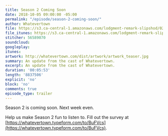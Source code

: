 ```yaml
---
title: Season 2 Coming Soon
date: 2018-10-05 09:00:00 -05:00
permalink: "/episode/season-2-coming-soon/"
author: Whatevertown
file: https://s3.ca-central-1.amazonaws.com/lodgment-remark-slipshod/0200.mp3
file_itunes: https://s3.ca-central-1.amazonaws.com/lodgment-remark-slipshod/0200.m4a
stitcher: 56589070
soundcloud:
googleplay:
itunes:
artwork: http://whatevertown.com/dist/artwork/artwork_teaser.jpg
summary: An update from the cast of Whatevertown.
excerpt: An update from the cast of Whatevertown.
duration: '00:05:53'
length: '8837506'
explicit: 'no'
block: 'no'
comments: true
episode_type: trailer
---
```


Season 2 is coming soon. Next week even.

Help us make Season 2 fun to listen to. Fill out the survey at [https://whatevertown.typeform.com/to/BuFVcs](https://whatevertown.typeform.com/to/BuFVcs).
